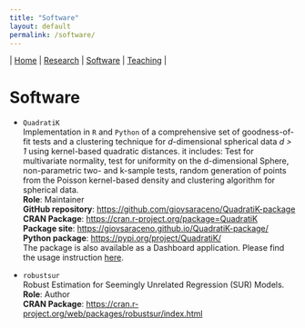 ```yaml
---
title: "Software"
layout: default
permalink: /software/
---
```


| [Home](index.md) | [Research](research.md) | [Software](software.md) | [Teaching](teaching.md) |

# Software

- `QuadratiK` \
    Implementation in `R` and `Python` of a comprehensive set of goodness-of-fit tests and a clustering technique for *d*-dimensional spherical data *d > 1* using kernel-based quadratic distances. it includes: Test for multivariate normality, test for uniformity on the d-dimensional Sphere, non-parametric two- and k-sample tests, random generation of points from the Poisson kernel-based density and clustering algorithm for spherical data. \
    **Role**: Maintainer\
    **GitHub repository**: https://github.com/giovsaraceno/QuadratiK-package \
    **CRAN Package**: https://cran.r-project.org/package=QuadratiK \
    **Package site**: https://giovsaraceno.github.io/QuadratiK-package/ \
    **Python package**: https://pypi.org/project/QuadratiK/ \
    The package is also available as a Dashboard application. Please find the usage instruction [here](https://quadratik.readthedocs.io/en/latest/user_guide/dashboard_application_usage.html). 

- `robustsur` \
    Robust Estimation for Seemingly Unrelated Regression (SUR) Models. \
    **Role**: Author \
    **CRAN Package**: https://cran.r-project.org/web/packages/robustsur/index.html
